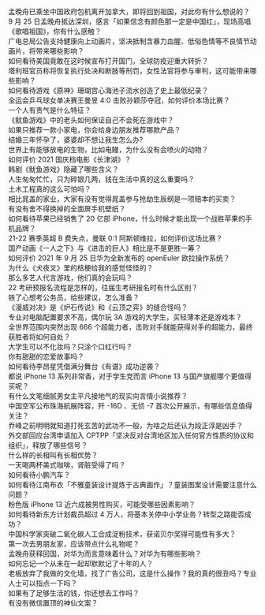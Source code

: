 孟晚舟已乘坐中国政府包机离开加拿大，即将回到祖国，对此你有什么想说的？  
9 月 25 日孟晚舟抵达深圳，感言「如果信念有颜色那一定是中国红」，现场高唱《歌唱祖国》，你有什么感触？  
广电总局公告支持健康向上动画片，坚决抵制含暴力血腥、低俗色情等不良情节动画片，将带来哪些影响？  
如何看待美国竟敢在这时候宣布打开国门，全球防疫迎重大转折？  
塔利班官员称将恢复执行处决和断肢等刑罚，女性法官将参与审判，这可能带来哪些影响？  
如何看待游戏《原神》珊瑚宫心海池子流水创造了史上最低纪录？  
全运会乒乓球女单决赛王曼昱 4:0 击败孙颖莎夺冠，如何评价本场比赛？  
一个人有贵气是什么特征？  
《鱿鱼游戏》中的老头如何保证自己不会死在游戏中？  
如果只推荐一款小家电，你会给身边朋友推荐哪款产品？  
结婚三年怀孕了，婆婆却不想让我生怎么办?  
世界上有能够放电的生物，比如电鳗，为什么没有会喷火的动物？  
如何评价 2021 国庆档电影《长津湖》？  
韩剧《鱿鱼游戏》隐藏了哪些含义？  
人生匆匆忙忙，只为碎银几两，钱在生活中真的这么重要吗？  
土木工程真的这么可怕吗？  
相比晁盖的家业，大家有没有觉得晁盖参与抢劫生辰纲是一项赔本的买卖？  
有没有舍不得换掉的全面屏手机壁纸？  
如何看待苹果已经销售了 20 亿部 iPhone，什么时候才能出现一个战胜苹果的手机品牌？  
21-22 赛季英超 B 费失点，曼联 0:1 阿斯顿维拉，如何评价这场比赛？  
国产动画《一人之下》与《进击的巨人》相比是不是更胜一筹？  
如何评价 2021 年 9 月 25 日华为全新发布的 openEuler 欧拉操作系统？  
为什么《犬夜叉》里的桔梗给我的感觉怪怪的？  
那么多艺人代言游戏，他们真的会玩吗？  
22 考研预报名流程是怎样的，往届生考研报名时有什么区别？  
铁了心想考公务员，给些建议，怎么准备？  
《漫威对决》是《炉石传说》和《云顶之弈》的缝合怪吗？  
专业对电脑配置要求不高，偶尔玩 3A 游戏的大学生，买轻薄本还是游戏本？  
全世界范围内突然出现 666 个超能力者，击败对手就能获得对手的超能力，最终获胜者将如何自处？  
大学生可以不化妆吗？只涂个口红行吗？  
你有甜甜的恋爱故事吗？  
如何看待李昂星凭借满分舞台《有谱》成功逆袭？  
都说 iPhone 13 系列非常香，对于学生党而言 iPhone 13 与国产旗舰哪个更值得买呢？  
有什么文笔细腻男女主平凡接地气的现实向言情小说推荐？  
中国空军公布珠海航展阵容，歼 -16D 、无侦 -7 首次公开展示，有哪些信息值得关注？  
乔峰之前明明就知道打死玄苦的武功不一般，为啥之后还认为段正淳是凶手？  
外交部回应台湾申请加入 CPTPP「坚决反对台湾地区加入任何官方性质的协议和组织」，释放了哪些信号？  
什么样的长相叫有长相优势？  
一天喝两杯美式咖啡，肾脏受得了吗？  
如何看待小鹏汽车？  
如何看待江南布衣「不雅童装设计提炼于古典画作」？童装图案设计需要注意什么问题？  
粉色版 iPhone 13 近六成被男性购买，可能受哪些因素影响？  
如何看待新东方计划裁员超过 4 万人，将基本关停中小学业务？转型之路能否成功？  
中国科学家突破二氧化碳人工合成淀粉技术，获诺贝尔奖得可能性有多大？  
第一次去男朋友家，应该带点什么礼物呢？  
孟晚舟获释回国，对华为而言意味着什么？对华为有哪些影响？  
如何忘记一个从未在一起却默默记了十年的人？  
老板放弃了我做的文化墙，找了广告公司，这是什么操作？我的真的很丑吗？专业人士可以指点一下吗？  
如果有了足够生活的钱，你还想去工作吗？  
有没有微信置顶的神仙文案？  

